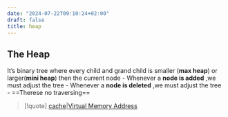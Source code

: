 ```yaml
---
date: "2024-07-22T09:10:24+02:00"
draft: false
title: heap
---
```


## The Heap

It’s binary tree where every child and grand child is smaller (**max
heap**) or larger(**mini heap**) then the current node - Whenever a
**node is added** ,we must adjust the tree - Whenever a **node is
deleted** ,we must adjust the tree - ==Therese no traversing==

> \[!quote\] [cache](/nixos/cache)\|[Virtual Memory
> Address](/for_later/Virtual_Memory_Address)

